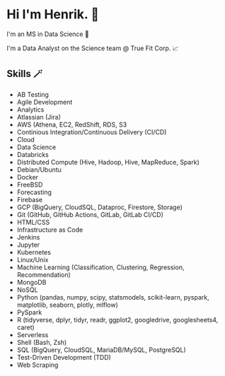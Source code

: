 # Hi I'm Henrik. 👋

I'm an MS in Data Science 🏫

I'm a Data Analyst on the Science team @ True Fit Corp. 📈

## Skills 🪄
- AB Testing
- Agile Development
- Analytics
- Atlassian (Jira)
- AWS (Athena, EC2, RedShift, RDS, S3
- Continious Integration/Continuous Delivery (CI/CD)
- Cloud
- Data Science
- Databricks
- Distributed Compute (Hive, Hadoop, Hive, MapReduce, Spark)
- Debian/Ubuntu
- Docker
- FreeBSD
- Forecasting
- Firebase
- GCP (BigQuery, CloudSQL, Dataproc, Firestore, Storage)
- Git (GitHub, GitHub Actions, GitLab, GitLab CI/CD)
- HTML/CSS
- Infrastructure as Code
- Jenkins
- Jupyter
- Kubernetes
- Linux/Unix
- Machine Learning (Classification, Clustering, Regression, Recommendation)
- MongoDB
- NoSQL
- Python (pandas, numpy, scipy, statsmodels, scikit-learn, pyspark, matplotlib, seaborn, plotly, mlflow)
- PySpark
- R (tidyverse, dplyr, tidyr, readr, ggplot2, googledrive, googlesheets4, caret)
- Serverless
- Shell (Bash, Zsh)
- SQL (BigQuery, CloudSQL, MariaDB/MySQL, PostgreSQL)
- Test-Driven Development (TDD)
- Web Scraping


<!---
henrikalbihn/henrikalbihn is a ✨ special ✨ repository because its `README.md` (this file) appears on your GitHub profile.
You can click the Preview link to take a look at your changes.
--->
